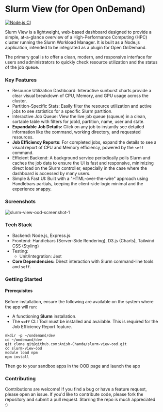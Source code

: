 # Slurm View (for Open OnDemand)
[![Node.js CI](https://github.com/Anish-Chanda/slurm-view-ood/actions/workflows/node-ci.yml/badge.svg)](https://github.com/Anish-Chanda/slurm-view-ood/actions/workflows/node-ci.yml)

Slurm View is a lightweight, web-based dashboard designed to provide a simple, at-a-glance overview of a High-Performance Computing (HPC) cluster running the Slurm Workload Manager. It is built as a Node.js application, intended to be integrated as a plugin for Open OnDemand.

The primary goal is to offer a clean, modern, and responsive interface for users and administrators to quickly check resource utilization and the status of the job queue.

### Key Features
- Resource Utilization Dashboard: Interactive sunburst charts provide a clear visual breakdown of CPU, Memory, and GPU usage across the cluster.
- Partition-Specific Stats: Easily filter the resource utilization and active jobs to see statistics for a specific Slurm partition.
- Interactive Job Queue: View the live job queue (squeue) in a clean, sortable table with filters for jobId, partition, name, user and state.
- **Expandable Job Details:** Click on any job to instantly see detailed information like the command, working directory, and requested resources.
- **Job Efficiency Reports:** For completed jobs, expand the details to see a visual report of CPU and Memory efficiency, powered by the `seff` command.
- Efficient Backend: A background service periodically polls Slurm and caches the job data to ensure the UI is fast and responsive, minimizing direct load on the Slurm controller, especially in the case where the dashboard is accessed by many users.
- Simple & Fast UI: Built with a "HTML-over-the-wire" approach using Handlebars partials, keeping the client-side logic minimal and the experience snappy.

### Screenshots
![slurm-view-ood-screenshot-1](https://github.com/user-attachments/assets/7c0df7c8-b245-4186-aec9-b4e65e9de47d)

### Tech Stack
- Backend: Node.js, Express.js
- Frontend: Handlebars (Server-Side Rendering), D3.js (Charts), Tailwind CSS (Styling)
- Testing:
    - Unit/Integration: Jest
- **Core Dependencies:** Direct interaction with Slurm command-line tools and `seff`.

### Getting Started

#### Prerequisites
Before installation, ensure the following are available on the system where the app will run:
- A functioning **Slurm** installation.
- The **`seff`** CLI Tool must be installed and available. This is required for the Job Efficiency Report feature. 

```
mkdir -p ~/ondemand/dev
cd ~/ondemand/dev
git clone git@github.com:Anish-Chanda/slurm-view-ood.git
cd slurm-view-ood
module load npm
npm install
```
Then go to your sandbox apps in the OOD page and launch the app

### Contributing
Contributions are welcome! If you find a bug or have a feature request, please open an issue. If you'd like to contribute code, please fork the repository and submit a pull request. Starring the repo is much appreciated :)
